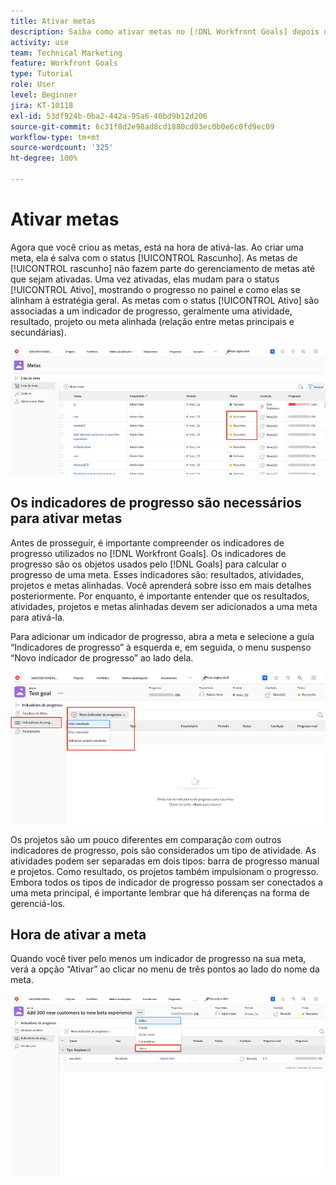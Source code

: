 ```yaml
---
title: Ativar metas
description: Saiba como ativar metas no [!DNL Workfront Goals] depois de criá-las.
activity: use
team: Technical Marketing
feature: Workfront Goals
type: Tutorial
role: User
level: Beginner
jira: KT-10118
exl-id: 53df924b-0ba2-442a-95a6-40bd9b12d206
source-git-commit: 6c31f8d2e98ad8cd1880cd03ec0b0e6c0fd9ec09
workflow-type: tm+mt
source-wordcount: '325'
ht-degree: 100%

---
```


# Ativar metas

Agora que você criou as metas, está na hora de ativá-las. Ao criar uma meta, ela é salva com o status [!UICONTROL Rascunho]. As metas de [!UICONTROL rascunho] não fazem parte do gerenciamento de metas até que sejam ativadas. Uma vez ativadas, elas mudam para o status [!UICONTROL Ativo], mostrando o progresso no painel e como elas se alinham à estratégia geral. As metas com o status [!UICONTROL Ativo] são associadas a um indicador de progresso, geralmente uma atividade, resultado, projeto ou meta alinhada (relação entre metas principais e secundárias).

![Uma captura de tela de uma meta com status de rascunho no Workfront Goals](assets/04-workfront-goals-activate-goals.png)

## Os indicadores de progresso são necessários para ativar metas

Antes de prosseguir, é importante compreender os indicadores de progresso utilizados no [!DNL Workfront Goals]. Os indicadores de progresso são os objetos usados pelo [!DNL Goals] para calcular o progresso de uma meta. Esses indicadores são: resultados, atividades, projetos e metas alinhadas. Você aprenderá sobre isso em mais detalhes posteriormente. Por enquanto, é importante entender que os resultados, atividades, projetos e metas alinhadas devem ser adicionados a uma meta para ativá-la.

Para adicionar um indicador de progresso, abra a meta e selecione a guia “Indicadores de progresso” à esquerda e, em seguida, o menu suspenso “Novo indicador de progresso” ao lado dela.

![Uma captura de tela que mostra resultados, atividades e projetos, além de indicadores de progresso das metas.](assets/05-workfront-goals-progress-indicators.png)

Os projetos são um pouco diferentes em comparação com outros indicadores de progresso, pois são considerados um tipo de atividade. As atividades podem ser separadas em dois tipos: barra de progresso manual e projetos. Como resultado, os projetos também impulsionam o progresso. Embora todos os tipos de indicador de progresso possam ser conectados a uma meta principal, é importante lembrar que há diferenças na forma de gerenciá-los.

## Hora de ativar a meta

Quando você tiver pelo menos um indicador de progresso na sua meta, verá a opção “Ativar” ao clicar no menu de três pontos ao lado do nome da meta.

![Uma captura de tela que mostra como ativar uma meta.](assets/activate-a-goal-with-a-result.png)
